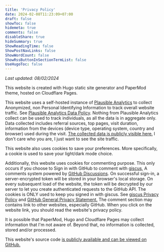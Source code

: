```yaml
---
title: 'Privacy Policy'
date: 2024-02-08T11:23:09+07:00
draft: false
showToc: false
hidemeta: true
comments: false
disableShare: true
hideSummary: true
ShowReadingTime: false
ShowPostNavLinks: false
ShowWordCount: false
ShowRssButtonInSectionTermList: false
UseHugoToc: false
---
```

*Last updated: 08/02/2024*

This website is created with Hugo static site generator and PaperMod theme, hosted on Cloudflare Pages.

This website uses a self-hosted instance of [Plausible Analytics](https://plausible.io/) to collect Anonymized, non Personal Identifying Information to track overall website traffic. See [Plausible Analytics Data Policy](https://plausible.io/data-policy). Nothing from Plausible Analytics collect can be used to track individuals, as all the data is in aggregate only. Data collected includes referral sources, top pages, visit duration, information from the devices (device type, operating system, country and browser) used during the visit. [The collected data is publicly visible here.](https://analytics.dinhcap.dev/dinhcap.dev) I don't care who you are, I just want to see the site traffic.

This website also uses cookies to save your preferences. More specifically, a cookie is used to save your light/dark mode choice.

Additionally, this website uses cookies for commenting purpose. This only occurs if you choose to Sign in with GitHub to comment with [giscus](https://giscus.app/), A comments system powered by [GitHub Discussions](https://docs.github.com/en/discussions). On successful sign-in, a server-encrypted token will be stored in your browser's local storage. On every subsequent load of the website, the token will be decrypted by our server to let you create authenticated requests to the GitHub API. The cookies is ONLY used to keep you signed in with giscus. See [giscus Privacy Policy](https://github.com/giscus/giscus/blob/main/PRIVACY-POLICY.md) and [GitHub General Privacy Statement.](https://docs.github.com/en/site-policy/privacy-policies/github-general-privacy-statement) The comment section may contains link to other websites, especially GitHub. When you click on the website link, you should read the website's privacy policy.

It is possible that PaperMod, Hugo and Cloudflare Pages may collect information that I'm not aware of. Beyond that, no information is collected, stored and/or processed.

This website's source code [is publicly available and can be viewed on GitHub.](https://github.com/dng-nguyn/dinhcap-dev)
